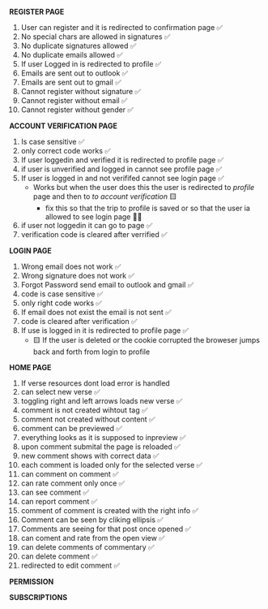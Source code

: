 **REGISTER PAGE**

1. User can register and it is redirected to confirmation page ✅
2. No special chars are allowed in signatures ✅
3. No duplicate signatures allowed ✅
4. No duplicate emails allowed ✅
5. If user Logged in is redirected to profile ✅
6. Emails are sent out to outlook ✅
7. Emails are sent out to gmail ✅
8. Cannot register without signature ✅
9. Cannot register without email ✅
10.   Cannot register without gender ✅

**ACCOUNT VERIFICATION PAGE**

1. Is case sensitive ✅
2. only correct code works ✅
3. If user loggedin and verified it is redirected to profile page ✅
4. if user is unverified and logged in cannot see profile page ✅
5. If user is logged in and not verififed cannot see login page ✅
   -  Works but when the user does this the user is redirected to _profile_ page and then to _to account verification_ 🟨
      -  fix this so that the trip to profile is saved or so that the user ia allowed to see login page 👷‍♂️
6. if user not loggedin it can go to page ✅
7. verification code is cleared after verrified ✅

**LOGIN PAGE**

1. Wrong email does not work ✅
2. Wrong signature does not work ✅
3. Forgot Password send email to outlook and gmail ✅
4. code is case sensitive ✅
5. only right code works ✅
6. If email does not exist the email is not sent ✅
7. code is cleared after verification ✅
8. If use is logged in it is redirected to profile page ✅
   -  🟨 If the user is deleted or the cookie corrupted the broweser jumps back and forth from login to profile

**HOME PAGE**

1. If verse resources dont load error is handled
2. can select new verse ✅
3. toggling right and left arrows loads new verse ✅
4. comment is not created wihtout tag ✅
5. comment not created without content ✅
6. comment can be previewed ✅
7. everything looks as it is supposed to inpreview ✅
8. upon comment submital the page is reloaded ✅
9. new comment shows with correct data ✅
10.   each comment is loaded only for the selected verse ✅
11.   can comment on comment ✅
12.   can rate comment only once ✅
13.   can see comment ✅
14.   can report comment ✅
15.   comment of comment is created with the right info ✅
16.   Comment can be seen by cliking ellipsis ✅
17.   Comments are seeing for that post once opened ✅
18.   can coment and rate from the open view ✅
19.   can delete comments of commentary ✅
20.   can delete comment ✅
21.   redirected to edit comment ✅

**PERMISSION**

**SUBSCRIPTIONS**
